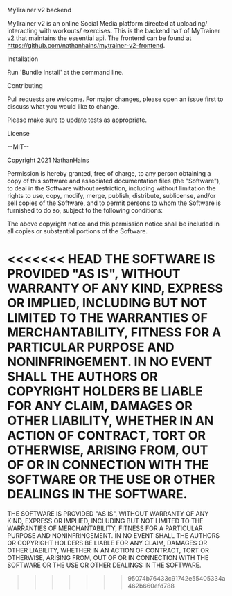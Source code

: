MyTrainer v2 backend

MyTrainer v2 is an online Social Media platform directed at uploading/ interacting with workouts/ exercises. This is the backend half of MyTrainer v2 that maintains the essential api. The frontend can be found at https://github.com/nathanhains/mytrainer-v2-frontend.

Installation

Run 'Bundle Install' at the command line.

Contributing

Pull requests are welcome. For major changes, please open an issue first to discuss what you would like to change.

Please make sure to update tests as appropriate.

License

--MIT--

Copyright 2021 NathanHains

Permission is hereby granted, free of charge, to any person obtaining a copy of this software and associated documentation files (the "Software"), to deal in the Software without restriction, including without limitation the rights to use, copy, modify, merge, publish, distribute, sublicense, and/or sell copies of the Software, and to permit persons to whom the Software is furnished to do so, subject to the following conditions:

The above copyright notice and this permission notice shall be included in all copies or substantial portions of the Software.

<<<<<<< HEAD
THE SOFTWARE IS PROVIDED "AS IS", WITHOUT WARRANTY OF ANY KIND, EXPRESS OR IMPLIED, INCLUDING BUT NOT LIMITED TO THE WARRANTIES OF MERCHANTABILITY, FITNESS FOR A PARTICULAR PURPOSE AND NONINFRINGEMENT. IN NO EVENT SHALL THE AUTHORS OR COPYRIGHT HOLDERS BE LIABLE FOR ANY CLAIM, DAMAGES OR OTHER LIABILITY, WHETHER IN AN ACTION OF CONTRACT, TORT OR OTHERWISE, ARISING FROM, OUT OF OR IN CONNECTION WITH THE SOFTWARE OR THE USE OR OTHER DEALINGS IN THE SOFTWARE.
=======
THE SOFTWARE IS PROVIDED "AS IS", WITHOUT WARRANTY OF ANY KIND, EXPRESS OR IMPLIED, INCLUDING BUT NOT LIMITED TO THE WARRANTIES OF MERCHANTABILITY, FITNESS FOR A PARTICULAR PURPOSE AND NONINFRINGEMENT. IN NO EVENT SHALL THE AUTHORS OR COPYRIGHT HOLDERS BE LIABLE FOR ANY CLAIM, DAMAGES OR OTHER LIABILITY, WHETHER IN AN ACTION OF CONTRACT, TORT OR OTHERWISE, ARISING FROM, OUT OF OR IN CONNECTION WITH THE SOFTWARE OR THE USE OR OTHER DEALINGS IN THE SOFTWARE.
>>>>>>> 95074b76433c91742e55405334a462b660efd788
